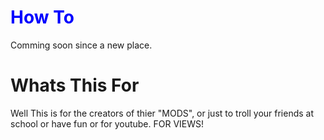 <h1 style="color: blue">How To</h1>
<p>Comming soon since a new place.</p>
<h1>Whats This For</h1>
Well This is for the creators of thier "MODS", or just to troll your friends at school or have fun or for youtube. FOR VIEWS!
